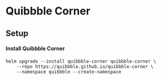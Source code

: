 # Quibbble Corner

## Setup

#### Install Quibbble Corner

```
helm upgrade --install quibbble-corner quibbble-corner \
    --repo https://quibbble.github.io/quibbble-corner \
    --namespace quibbble --create-namespace
```
